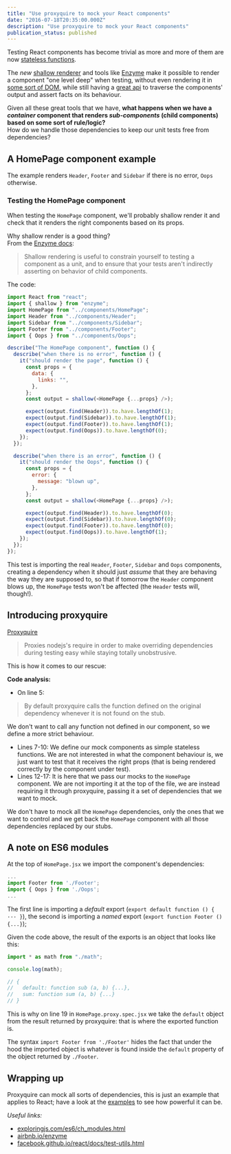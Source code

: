 ```yaml
---
title: "Use proxyquire to mock your React components"
date: "2016-07-18T20:35:00.000Z"
description: "Use proxyquire to mock your React components"
publication_status: published
---
```


Testing React components has become trivial as more and more of them are now [stateless functions](https://facebook.github.io/react/docs/reusable-components.html#stateless-functions).

The _new_ [shallow renderer](https://facebook.github.io/react/docs/test-utils.html#shallow-rendering) and tools like [Enzyme](http://airbnb.io/enzyme) make it possible to render a component "one level deep" when testing, without even rendering it in [some sort of DOM](https://github.com/asbjornenge/testdom), while still having a [great api](http://airbnb.io/enzyme/docs/api/shallow.html) to traverse the components' output and assert facts on its behaviour.

Given all these great tools that we have, **what happens when we have a _container_ component that renders _sub-components_ (child components) based on some sort of rule/logic?**  
How do we handle those dependencies to keep our unit tests free from dependencies?

## A HomePage component example

The example renders `Header`, `Footer` and `Sidebar` if there is no error, `Oops` otherwise.

### Testing the HomePage component

When testing the `HomePage` component, we'll probably shallow render it and check that it renders the right components based on its props.

Why shallow render is a good thing?  
From the [Enzyme docs](http://airbnb.io/enzyme/docs/api/shallow.html):

> Shallow rendering is useful to constrain yourself to testing a component as a unit, and to ensure that your tests aren't indirectly asserting on behavior of child components.

The code:

```javascript
import React from "react";
import { shallow } from "enzyme";
import HomePage from "../components/HomePage";
import Header from "../components/Header";
import Sidebar from "../components/Sidebar";
import Footer from "../components/Footer";
import { Oops } from "../components/Oops";

describe("The HomePage component", function () {
  describe("when there is no error", function () {
    it("should render the page", function () {
      const props = {
        data: {
          links: "",
        },
      };
      const output = shallow(<HomePage {...props} />);

      expect(output.find(Header)).to.have.lengthOf(1);
      expect(output.find(Sidebar)).to.have.lengthOf(1);
      expect(output.find(Footer)).to.have.lengthOf(1);
      expect(output.find(Oops)).to.have.lengthOf(0);
    });
  });

  describe("when there is an error", function () {
    it("should render the Oops", function () {
      const props = {
        error: {
          message: "blown up",
        },
      };
      const output = shallow(<HomePage {...props} />);

      expect(output.find(Header)).to.have.lengthOf(0);
      expect(output.find(Sidebar)).to.have.lengthOf(0);
      expect(output.find(Footer)).to.have.lengthOf(0);
      expect(output.find(Oops)).to.have.lengthOf(1);
    });
  });
});
```

This test is importing the real `Header`, `Footer`, `Sidebar` and `Oops` components, creating a dependency when it should just _assume_ that they are behaving the way they are supposed to, so that if tomorrow the `Header` component blows up, the `HomePage` tests won't be affected (the `Header` tests will, though!).

## Introducing proxyquire

[Proxyquire](https://github.com/thlorenz/proxyquire)

> Proxies nodejs's require in order to make overriding dependencies during testing easy while staying totally unobstrusive.

This is how it comes to our rescue:

**Code analysis:**

- On line 5:

> By default proxyquire calls the function defined on the original dependency whenever it is not found on the stub.

We don't want to call any function not defined in our component, so we define a more strict behaviour.

- Lines 7-10: We define our mock components as simple stateless functions. We are not interested in what the component behaviour is, we just want to test that it receives the right props (that is being rendered correctly by the component under test).
- Lines 12-17: It is here that we pass our mocks to the `HomePage` component. We are not importing it at the top of the file, we are instead requiring it through proxyquire, passing it a set of dependencies that we want to mock.

We don't have to mock all the `HomePage` dependencies, only the ones that we want to control and we get back the `HomePage` component with all those dependencies replaced by our stubs.

## A note on ES6 modules

At the top of `HomePage.jsx` we import the component's dependencies:

```javascript
...
import Footer from './Footer';
import { Oops } from './Oops';
...
```

The first line is importing a _default_ export (`export default function () { ··· }`), the second is importing a _named_ export (`export function Footer () {...}`);

Given the code above, the result of the exports is an object that looks like this:

```javascript
import * as math from "./math";

console.log(math);

// {
//   default: function sub (a, b) {...},
//   sum: function sum (a, b) {...}
// }
```

This is why on line 19 in `HomePage.proxy.spec.jsx` we take the `default` object from the result returned by proxyquire: that is where the exported function is.

The syntax `import Footer from './Footer'` hides the fact that under the hood the imported object is whatever is found inside the `default` property of the object returned by `./Footer`.

## Wrapping up

Proxyquire can mock all sorts of dependencies, this is just an example that applies to React; have a look at the [examples](https://github.com/thlorenz/proxyquire#examples) to see how powerful it can be.

_Useful links:_

- [exploringjs.com/es6/ch_modules.html](http://exploringjs.com/es6/ch_modules.html)
- [airbnb.io/enzyme](http://airbnb.io/enzyme)
- [facebook.github.io/react/docs/test-utils.html](http://airbnb.io/enzyme)
